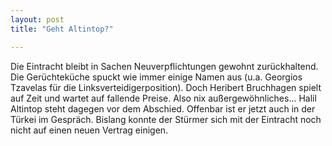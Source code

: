 ```yaml
---
layout: post
title: "Geht Altintop?"

---
```


Die Eintracht bleibt in Sachen Neuverpflichtungen gewohnt zurückhaltend. Die Gerüchteküche spuckt wie immer einige Namen aus (u.a. Georgios Tzavelas für die Linksverteidigerposition). Doch Heribert Bruchhagen spielt auf Zeit und wartet auf fallende Preise. Also nix außergewöhnliches... Halil Altintop steht dagegen vor dem Abschied. Offenbar ist er jetzt auch in der Türkei im Gespräch. Bislang konnte der Stürmer sich mit der Eintracht noch nicht auf einen neuen Vertrag einigen.


